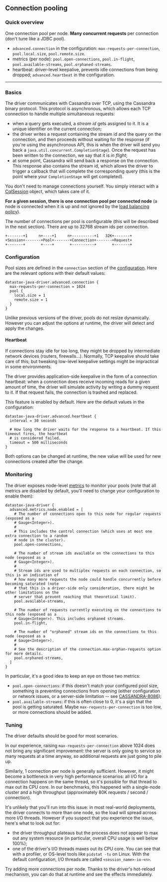<!--
Licensed to the Apache Software Foundation (ASF) under one
or more contributor license agreements.  See the NOTICE file
distributed with this work for additional information
regarding copyright ownership.  The ASF licenses this file
to you under the Apache License, Version 2.0 (the
"License"); you may not use this file except in compliance
with the License.  You may obtain a copy of the License at

  http://www.apache.org/licenses/LICENSE-2.0

Unless required by applicable law or agreed to in writing,
software distributed under the License is distributed on an
"AS IS" BASIS, WITHOUT WARRANTIES OR CONDITIONS OF ANY
KIND, either express or implied.  See the License for the
specific language governing permissions and limitations
under the License.
-->

## Connection pooling

### Quick overview

One connection pool per node. **Many concurrent requests** per connection (don't tune like a JDBC
pool).

* `advanced.connection` in the configuration: `max-requests-per-connection`, `pool.local.size`,
  `pool.remote.size`.
* metrics (per node): `pool.open-connections`, `pool.in-flight`, `pool.available-streams`,
  `pool.orphaned-streams`.
* heartbeat: driver-level keepalive, prevents idle connections from being dropped;
  `advanced.heartbeat` in the configuration. 

-----

### Basics

The driver communicates with Cassandra over TCP, using the Cassandra binary protocol. This protocol
is asynchronous, which allows each TCP connection to handle multiple simultaneous requests:

* when a query gets executed, a *stream id* gets assigned to it. It is a unique identifier on the
  current connection;
* the driver writes a request containing the stream id and the query on the connection, and then
  proceeds without waiting for the response (if you're using the asynchronous API, this is when the
  driver will send you back a `java.util.concurrent.CompletionStage`). Once the request has been
  written to the connection, we say that it is *in flight*;
* at some point, Cassandra will send back a response on the connection. This response also contains
  the stream id, which allows the driver to trigger a callback that will complete the corresponding
  query (this is the point where your `CompletionStage` will get completed).

You don't need to manage connections yourself. You simply interact with a [CqlSession] object, which
takes care of it.

**For a given session, there is one connection pool per connected node** (a node is connected when
it is up and not ignored by the [load balancing policy](../load_balancing/)).

The number of connections per pool is configurable (this will be described in the next section).
There are up to 32768 stream ids per connection.

```ditaa
+-------+1     n+----+1     n+----------+1   32K+-------+
+Session+-------+Pool+-------+Connection+-------+Request+
+-------+       +----+       +----------+       +-------+
```

### Configuration

Pool sizes are defined in the `connection` section of the [configuration](../configuration/). Here
are the relevant options with their default values:

```
datastax-java-driver.advanced.connection {
  max-requests-per-connection = 1024
  pool {
    local.size = 1
    remote.size = 1
  }
}
```

Unlike previous versions of the driver, pools do not resize dynamically. However you can adjust the
options at runtime, the driver will detect and apply the changes.

#### Heartbeat

If connections stay idle for too long, they might be dropped by intermediate network devices
(routers, firewalls...). Normally, TCP keepalive should take care of this; but tweaking low-level
keepalive settings might be impractical in some environments.

The driver provides application-side keepalive in the form of a connection heartbeat: when a
connection does receive incoming reads for a given amount of time, the driver will simulate activity
by writing a dummy request to it. If that request fails, the connection is trashed and replaced.

This feature is enabled by default. Here are the default values in the configuration:

```
datastax-java-driver.advanced.heartbeat {
  interval = 30 seconds

  # How long the driver waits for the response to a heartbeat. If this timeout fires, the heartbeat
  # is considered failed.
  timeout = 500 milliseconds
}
```

Both options can be changed at runtime, the new value will be used for new connections created after
the change.

### Monitoring

The driver exposes node-level [metrics](../metrics/) to monitor your pools (note that all metrics
are disabled by default, you'll need to change your configuration to enable them):

```
datastax-java-driver {
  advanced.metrics.node.enabled = [
    # The number of connections open to this node for regular requests (exposed as a
    # Gauge<Integer>).
    #
    # This includes the control connection (which uses at most one extra connection to a random
    # node in the cluster).
    pool.open-connections,
    
    # The number of stream ids available on the connections to this node (exposed as a
    # Gauge<Integer>).
    #
    # Stream ids are used to multiplex requests on each connection, so this is an indication of
    # how many more requests the node could handle concurrently before becoming saturated (note
    # that this is a driver-side only consideration, there might be other limitations on the
    # server that prevent reaching that theoretical limit).
    pool.available-streams,
    
    # The number of requests currently executing on the connections to this node (exposed as a
    # Gauge<Integer>). This includes orphaned streams.
    pool.in-flight,
    
    # The number of "orphaned" stream ids on the connections to this node (exposed as a
    # Gauge<Integer>).
    #
    # See the description of the connection.max-orphan-requests option for more details.
    pool.orphaned-streams,
  ]
}
```

In particular, it's a good idea to keep an eye on those two metrics:

* `pool.open-connections`: if this doesn't match your configured pool size, something is preventing
  connections from opening (either configuration or network issues, or a server-side limitation --
  see [CASSANDRA-8086]);
* `pool.available-streams`: if this is often close to 0, it's a sign that the pool is getting
  saturated. Maybe `max-requests-per-connection` is too low, or more connections should be added.

### Tuning

The driver defaults should be good for most scenarios.

In our experience, raising `max-requests-per-connection` above 1024 does not bring any significant
improvement: the server is only going to service so many requests at a time anyway, so additional
requests are just going to pile up.

Similarly, 1 connection per node is generally sufficient. However, it might become a bottleneck in
very high performance scenarios: all I/O for a connection happens on the same thread, so it's
possible for that thread to max out its CPU core. In our benchmarks, this happened with a
single-node cluster and a high throughput (approximately 80K requests / second / connection).

It's unlikely that you'll run into this issue: in most real-world deployments, the driver connects
to more than one node, so the load will spread across more I/O threads. However if you suspect that
you experience the issue, here's what to look out for:

* the driver throughput plateaus but the process does not appear to max out any system resource (in
  particular, overall CPU usage is well below 100%);
* one of the driver's I/O threads maxes out its CPU core. You can see that with a profiler, or
  OS-level tools like `pidstat -tu` on Linux. With the default configuration, I/O threads are called
  `<session_name>-io-<n>`.

Try adding more connections per node. Thanks to the driver's hot-reload mechanism, you can do that
at runtime and see the effects immediately. 

[CqlSession]: https://docs.datastax.com/en/drivers/java/4.5/com/datastax/oss/driver/api/core/CqlSession.html
[CASSANDRA-8086]: https://issues.apache.org/jira/browse/CASSANDRA-8086
